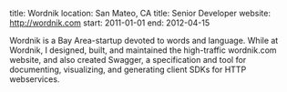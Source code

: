 title: Wordnik
location: San Mateo, CA
title: Senior Developer
website: http://wordnik.com
start: 2011-01-01
end: 2012-04-15

Wordnik is a Bay Area-startup devoted to words and language. While at Wordnik, I designed, built, and maintained the high-traffic wordnik.com website, and also created Swagger, a specification and tool for documenting, visualizing, and generating client SDKs for HTTP webservices.
